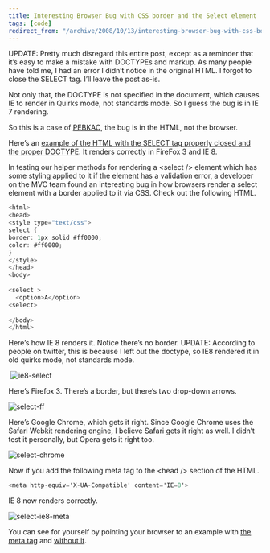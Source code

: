 ```yaml
---
title: Interesting Browser Bug with CSS border and the Select element
tags: [code]
redirect_from: "/archive/2008/10/13/interesting-browser-bug-with-css-border-and-the-select-element.aspx/"
---
```


UPDATE: Pretty much disregard this entire post, except as a reminder
that it’s easy to make a mistake with DOCTYPEs and markup. As many
people have told me, I had an error I didn’t notice in the original
HTML. I forgot to close the SELECT tag. I’ll leave the post as-is.

Not only that, the DOCTYPE is not specified in the document, which
causes IE to render in Quirks mode, not standards mode. So I guess the
bug is in IE 7 rendering.

So this is a case of
[PEBKAC](http://en.wikipedia.org/wiki/PEBKAC "PEBKAC in Wikipedia"), the
bug is in the HTML, not the browser.

Here’s an [example of the HTML with the SELECT tag properly closed and
the proper
DOCTYPE](https://haacked.com/code/samples/select-with-doctype-css-border.html "Select with proper HTML").
It renders correctly in FireFox 3 and IE 8.

In testing our helper methods for rendering a \<select /\> element which
has some styling applied to it if the element has a validation error, a
developer on the MVC team found an interesting bug in how browsers
render a select element with a border applied to it via CSS. Check out
the following HTML.

```csharp
<html>
<head>
<style type="text/css">
select {
border: 1px solid #ff0000;
color: #ff0000;
}
</style>
</head>
<body>
 
<select >
  <option>A</option>
<select>
 
</body>
</html>
```

Here’s how IE 8 renders it. Notice there’s no border. UPDATE: According
to people on twitter, this is because I left out the doctype, so IE8
rendered it in old quirks mode, not standards mode.

 ![ie8-select](https://haacked.com/images/haacked_com/WindowsLiveWriter/InterestingQuirkwithCSSstylesandtheSelec_D992/ie8-select_3.png "ie8-select")

Here’s Firefox 3. There’s a border, but there’s two drop-down arrows.

![select-ff](https://haacked.com/images/haacked_com/WindowsLiveWriter/InterestingQuirkwithCSSstylesandtheSelec_D992/select-ff_3.png "select-ff")

Here’s Google Chrome, which gets it right. Since Google Chrome uses the
Safari Webkit rendering engine, I believe Safari gets it right as well.
I didn’t test it personally, but Opera gets it right too.

![select-chrome](https://haacked.com/images/haacked_com/WindowsLiveWriter/InterestingQuirkwithCSSstylesandtheSelec_D992/select-chrome_5.png "select-chrome")

Now if you add the following meta tag to the \<head /\> section of the
HTML.

```csharp
<meta http-equiv='X-UA-Compatible' content='IE=8'>
```

IE 8 now renders correctly.

![select-ie8-meta](https://haacked.com/images/haacked_com/WindowsLiveWriter/InterestingQuirkwithCSSstylesandtheSelec_D992/select-ie8-meta_3.png "select-ie8-meta")

You can see for yourself by pointing your browser to an example with
[the meta
tag](https://haacked.com/code/samples/select-with-css-border-and-meta-tag.html "Select Tag with CSS styling")
and [without
it](https://haacked.com/code/samples/select-with-css-border.html "Select Tag with CSS styling").

